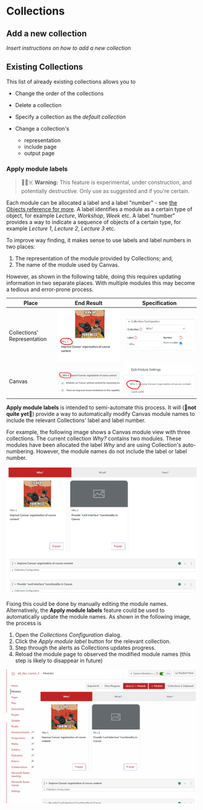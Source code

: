 # Collections 

## Add a new collection

_Insert instructions on how to add a new collection_


## Existing Collections

This list of already existing collections allows you to 

- Change the order of the collections
- Delete a collection
- Specify a collection as the _default collection_
- Change a collection's 

    * representation 
    * include page
    * output page


### Apply module labels

> 🚧🧪☠️ **Warning:** This feature is experimental, under construction, and potentially destructive. Only use as suggested and if you're certain.

Each module can be allocated a label and a label "number" - see [the Objects reference for more](../objects/overview.md). A label identifies a module as a certain type of object, for example _Lecture_, _Workshop_, _Week_ etc. A label "number" provides a way to indicate a sequence of objects of a certain type, for example _Lecture 1_, _Lecture 2_, _Lecture 3_ etc.

To improve way finding, it makes sense to use labels and label numbers in two places:

1. The representation of the module provided by Collections; and,
2. The name of the module used by Canvas.

However, as shown in the following table, doing this requires updating information in two separate places. With multiple modules this may become a tedious and error-prone process.

| Place | End Result | Specification|
| --- | --- | --- |
| Collections' Representation | ![](pics/labelRepresentation.png)   | ![](pics/labelStorage.png)    |
| Canvas | ![](pics/labelModuleName.png)   | ![](pics/moduleNameStorage.png)   |

**Apply module labels** is intended to semi-automate this process. It will (🚧**not quite yet**🚧) provide a way to automatically modify Canvas module names to include the relevant Collections' label and label number.

For example, the following image shows a Canvas module view with three collections. The current collection _Why?_ contains two modules.  These modules have been allocated the label _Why_ and are using Collection's auto-numbering. However, the module names do not include the label or label number.

![](pics/moduleLabelsBefore.png)  

Fixing this could be done by manually editing the module names. Alternatively, the **Apply module labels** feature could be used to automatically update the module names. As shown in the following image, the process is

1. Open the _Collections Configuration_ dialog.
2. Click the _Apply module label_ button for the relevant collection.
3. Step through the alerts as Collections updates progress.
4. Reload the module page to observed the modified module names (this step is likely to disappear in future)

![](pics/applyModuleLabelAnimation.gif)
